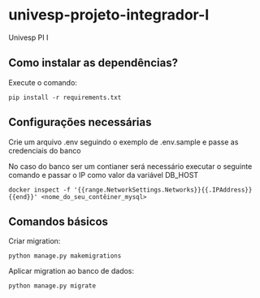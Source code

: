 # univesp-projeto-integrador-I
Univesp PI I

## Como instalar as dependências?
Execute o comando:
```
pip install -r requirements.txt
```

## Configurações necessárias
Crie um arquivo .env seguindo o exemplo de .env.sample e passe as credenciais do banco

No caso do banco ser um contianer será necessário executar o seguinte comando e passar o IP como valor da variável DB_HOST
```
docker inspect -f '{{range.NetworkSettings.Networks}}{{.IPAddress}}{{end}}' <nome_do_seu_contêiner_mysql>
```

## Comandos básicos
Criar migration:
```
python manage.py makemigrations
```
Aplicar migration ao banco de dados:
```
python manage.py migrate
```
